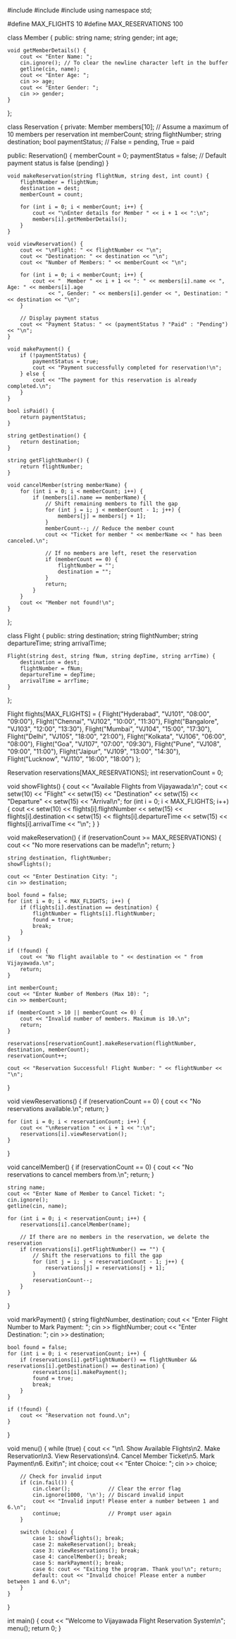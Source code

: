 #include <iostream>
#include <string>
#include <iomanip>
using namespace std;

#define MAX_FLIGHTS 10
#define MAX_RESERVATIONS 100

class Member {
public:
    string name;
    string gender;
    int age;

    void getMemberDetails() {
        cout << "Enter Name: ";
        cin.ignore(); // To clear the newline character left in the buffer
        getline(cin, name);
        cout << "Enter Age: ";
        cin >> age;
        cout << "Enter Gender: ";
        cin >> gender;
    }
};

class Reservation {
private:
    Member members[10];  // Assume a maximum of 10 members per reservation
    int memberCount;
    string flightNumber;
    string destination;
    bool paymentStatus;  // False = pending, True = paid

public:
    Reservation() {
        memberCount = 0;
        paymentStatus = false;  // Default payment status is false (pending)
    }

    void makeReservation(string flightNum, string dest, int count) {
        flightNumber = flightNum;
        destination = dest;
        memberCount = count;

        for (int i = 0; i < memberCount; i++) {
            cout << "\nEnter details for Member " << i + 1 << ":\n";
            members[i].getMemberDetails();
        }
    }

    void viewReservation() {
        cout << "\nFlight: " << flightNumber << "\n";
        cout << "Destination: " << destination << "\n";
        cout << "Number of Members: " << memberCount << "\n";

        for (int i = 0; i < memberCount; i++) {
            cout << "  Member " << i + 1 << ": " << members[i].name << ", Age: " << members[i].age
                 << ", Gender: " << members[i].gender << ", Destination: " << destination << "\n";
        }

        // Display payment status
        cout << "Payment Status: " << (paymentStatus ? "Paid" : "Pending") << "\n";
    }

    void makePayment() {
        if (!paymentStatus) {
            paymentStatus = true;
            cout << "Payment successfully completed for reservation!\n";
        } else {
            cout << "The payment for this reservation is already completed.\n";
        }
    }

    bool isPaid() {
        return paymentStatus;
    }

    string getDestination() {
        return destination;
    }

    string getFlightNumber() {
        return flightNumber;
    }

    void cancelMember(string memberName) {
        for (int i = 0; i < memberCount; i++) {
            if (members[i].name == memberName) {
                // Shift remaining members to fill the gap
                for (int j = i; j < memberCount - 1; j++) {
                    members[j] = members[j + 1];
                }
                memberCount--; // Reduce the member count
                cout << "Ticket for member " << memberName << " has been canceled.\n";

                // If no members are left, reset the reservation
                if (memberCount == 0) {
                    flightNumber = "";
                    destination = "";
                }
                return;
            }
        }
        cout << "Member not found!\n";
    }
};

class Flight {
public:
    string destination;
    string flightNumber;
    string departureTime;
    string arrivalTime;

    Flight(string dest, string fNum, string depTime, string arrTime) {
        destination = dest;
        flightNumber = fNum;
        departureTime = depTime;
        arrivalTime = arrTime;
    }
};

Flight flights[MAX_FLIGHTS] = {
    Flight("Hyderabad", "VJ101", "08:00", "09:00"),
    Flight("Chennai", "VJ102", "10:00", "11:30"),
    Flight("Bangalore", "VJ103", "12:00", "13:30"),
    Flight("Mumbai", "VJ104", "15:00", "17:30"),
    Flight("Delhi", "VJ105", "18:00", "21:00"),
    Flight("Kolkata", "VJ106", "06:00", "08:00"),
    Flight("Goa", "VJ107", "07:00", "09:30"),
    Flight("Pune", "VJ108", "09:00", "11:00"),
    Flight("Jaipur", "VJ109", "13:00", "14:30"),
    Flight("Lucknow", "VJ110", "16:00", "18:00")
};

Reservation reservations[MAX_RESERVATIONS];
int reservationCount = 0;

void showFlights() {
    cout << "Available Flights from Vijayawada:\n";
    cout << setw(10) << "Flight" << setw(15) << "Destination" << setw(15) << "Departure" << setw(15) << "Arrival\n";
    for (int i = 0; i < MAX_FLIGHTS; i++) {
        cout << setw(10) << flights[i].flightNumber
             << setw(15) << flights[i].destination
             << setw(15) << flights[i].departureTime
             << setw(15) << flights[i].arrivalTime << "\n";
    }
}

void makeReservation() {
    if (reservationCount >= MAX_RESERVATIONS) {
        cout << "No more reservations can be made!\n";
        return;
    }

    string destination, flightNumber;
    showFlights();

    cout << "Enter Destination City: ";
    cin >> destination;

    bool found = false;
    for (int i = 0; i < MAX_FLIGHTS; i++) {
        if (flights[i].destination == destination) {
            flightNumber = flights[i].flightNumber;
            found = true;
            break;
        }
    }

    if (!found) {
        cout << "No flight available to " << destination << " from Vijayawada.\n";
        return;
    }

    int memberCount;
    cout << "Enter Number of Members (Max 10): ";
    cin >> memberCount;

    if (memberCount > 10 || memberCount <= 0) {
        cout << "Invalid number of members. Maximum is 10.\n";
        return;
    }

    reservations[reservationCount].makeReservation(flightNumber, destination, memberCount);
    reservationCount++;

    cout << "Reservation Successful! Flight Number: " << flightNumber << "\n";
}

void viewReservations() {
    if (reservationCount == 0) {
        cout << "No reservations available.\n";
        return;
    }

    for (int i = 0; i < reservationCount; i++) {
        cout << "\nReservation " << i + 1 << ":\n";
        reservations[i].viewReservation();
    }
}

void cancelMember() {
    if (reservationCount == 0) {
        cout << "No reservations to cancel members from.\n";
        return;
    }

    string name;
    cout << "Enter Name of Member to Cancel Ticket: ";
    cin.ignore();
    getline(cin, name);

    for (int i = 0; i < reservationCount; i++) {
        reservations[i].cancelMember(name);

        // If there are no members in the reservation, we delete the reservation
        if (reservations[i].getFlightNumber() == "") {
            // Shift the reservations to fill the gap
            for (int j = i; j < reservationCount - 1; j++) {
                reservations[j] = reservations[j + 1];
            }
            reservationCount--;
        }
    }
}

void markPayment() {
    string flightNumber, destination;
    cout << "Enter Flight Number to Mark Payment: ";
    cin >> flightNumber;
    cout << "Enter Destination: ";
    cin >> destination;

    bool found = false;
    for (int i = 0; i < reservationCount; i++) {
        if (reservations[i].getFlightNumber() == flightNumber && reservations[i].getDestination() == destination) {
            reservations[i].makePayment();
            found = true;
            break;
        }
    }

    if (!found) {
        cout << "Reservation not found.\n";
    }
}

void menu() {
    while (true) {
        cout << "\n1. Show Available Flights\n2. Make Reservation\n3. View Reservations\n4. Cancel Member Ticket\n5. Mark Payment\n6. Exit\n";
        int choice;
        cout << "Enter Choice: ";
        cin >> choice;

        // Check for invalid input
        if (cin.fail()) {
            cin.clear();            // Clear the error flag
            cin.ignore(1000, '\n'); // Discard invalid input
            cout << "Invalid input! Please enter a number between 1 and 6.\n";
            continue;               // Prompt user again
        }

        switch (choice) {
            case 1: showFlights(); break;
            case 2: makeReservation(); break;
            case 3: viewReservations(); break;
            case 4: cancelMember(); break;
            case 5: markPayment(); break;
            case 6: cout << "Exiting the program. Thank you!\n"; return;
            default: cout << "Invalid choice! Please enter a number between 1 and 6.\n";
        }
    }
}

int main() {
    cout << "Welcome to Vijayawada Flight Reservation System\n";
    menu();
    return 0;
}
